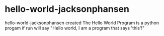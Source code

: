 # hello-world-jacksonphansen
hello-world-jacksonphansen created
The Hello World Program is a python progam if run will say "Hello world, I am a program that says 'this'!"

